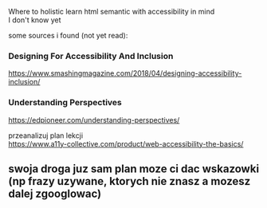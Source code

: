 Where to holistic learn html semantic with accessibility in mind  
I don't know yet  
  
some sources i found (not yet read):  
### Designing For Accessibility And Inclusion  
  
https://www.smashingmagazine.com/2018/04/designing-accessibility-inclusion/  
   
### Understanding Perspectives  
https://edpioneer.com/understanding-perspectives/  

  
przeanalizuj plan lekcji  
https://www.a11y-collective.com/product/web-accessibility-the-basics/
  
## swoja droga juz sam plan moze ci dac wskazowki (np frazy uzywane, ktorych nie znasz a mozesz dalej zgooglowac)  
